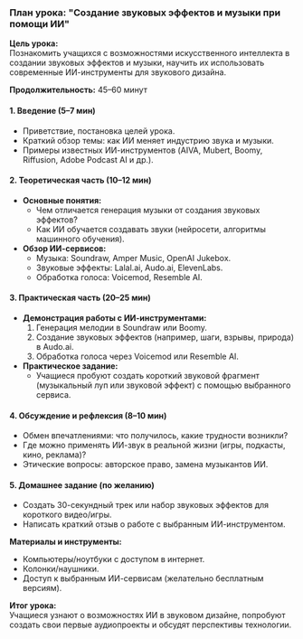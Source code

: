 ### **План урока: "Создание звуковых эффектов и музыки при помощи ИИ"**  

**Цель урока:**  
Познакомить учащихся с возможностями искусственного интеллекта в создании звуковых эффектов и музыки, научить их использовать современные ИИ-инструменты для звукового дизайна.  

**Продолжительность:** 45–60 минут  

#### **1. Введение (5–7 мин)**  
- Приветствие, постановка целей урока.  
- Краткий обзор темы: как ИИ меняет индустрию звука и музыки.  
- Примеры известных ИИ-инструментов (AIVA, Mubert, Boomy, Riffusion, Adobe Podcast AI и др.).  

#### **2. Теоретическая часть (10–12 мин)**  
- **Основные понятия:**  
  - Чем отличается генерация музыки от создания звуковых эффектов?  
  - Как ИИ обучается создавать звуки (нейросети, алгоритмы машинного обучения).  
- **Обзор ИИ-сервисов:**  
  - Музыка: Soundraw, Amper Music, OpenAI Jukebox.  
  - Звуковые эффекты: Lalal.ai, Audo.ai, ElevenLabs.  
  - Обработка голоса: Voicemod, Resemble AI.  

#### **3. Практическая часть (20–25 мин)**  
- **Демонстрация работы с ИИ-инструментами:**  
  1. Генерация мелодии в Soundraw или Boomy.  
  2. Создание звуковых эффектов (например, шаги, взрывы, природа) в Audo.ai.  
  3. Обработка голоса через Voicemod или Resemble AI.  
- **Практическое задание:**  
  - Учащиеся пробуют создать короткий звуковой фрагмент (музыкальный луп или звуковой эффект) с помощью выбранного сервиса.  

#### **4. Обсуждение и рефлексия (8–10 мин)**  
- Обмен впечатлениями: что получилось, какие трудности возникли?  
- Где можно применять ИИ-звук в реальной жизни (игры, подкасты, кино, реклама)?  
- Этические вопросы: авторское право, замена музыкантов ИИ.  

#### **5. Домашнее задание (по желанию)**  
- Создать 30-секундный трек или набор звуковых эффектов для короткого видео/игры.  
- Написать краткий отзыв о работе с выбранным ИИ-инструментом.  

**Материалы и инструменты:**  
- Компьютеры/ноутбуки с доступом в интернет.  
- Колонки/наушники.  
- Доступ к выбранным ИИ-сервисам (желательно бесплатным версиям).  

**Итог урока:**  
Учащиеся узнают о возможностях ИИ в звуковом дизайне, попробуют создать свои первые аудиопроекты и обсудят перспективы технологии.
